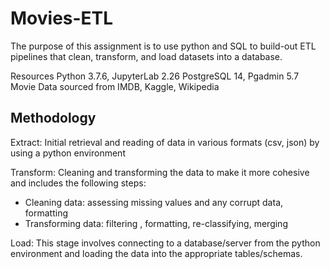 # Movies-ETL

The purpose of this assignment is to use python and SQL to build-out ETL pipelines that clean, transform, and load datasets into a database.

Resources
Python 3.7.6, JupyterLab 2.26
PostgreSQL 14, Pgadmin 5.7
Movie Data sourced from IMDB, Kaggle, Wikipedia 

## Methodology

Extract: 
Initial retrieval and reading of data in various formats (csv, json) by using a python environment

Transform: 
Cleaning and transforming the data to make it more cohesive and includes the following steps:
* Cleaning data: assessing missing values and any corrupt data, formatting
* Transforming data: filtering , formatting, re-classifying, merging

Load:
This stage involves connecting to a database/server from the python environment and loading the data into the appropriate tables/schemas.

